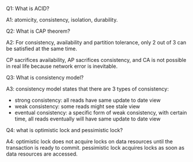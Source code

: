 
Q1: What is ACID?

A1: atomicity, consistency, isolation, durability.

Q2: What is CAP theorem?

A2: For consistency, availability and partition tolerance, only 2 out of 3 can be satisfied at the same time.

CP sacrifices availability, AP sacrifices consistency, and CA is not possible in real life because network error is inevitable.

Q3: What is consistency model?

A3: consistency model states that there are 3 types of consistency:

- strong consistency: all reads have same update to date view
- weak consistency: some reads might see stale view
- eventual consistency: a specific form of weak consistency, with certain time, all reads eventually will have same update to date view

Q4: what is optimistic lock and pessimistic lock?

A4: optimistic lock does not acquire locks on data resources until the transaction is ready to commit. pessimistic lock acquires locks as soon as data resources are accessed.